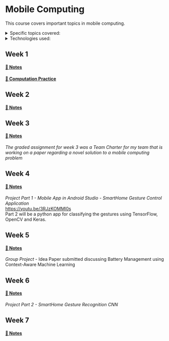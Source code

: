 # Mobile Computing

This course covers important topics in mobile computing. 

<details>
<summary>Specific topics covered:</summary>

* Mobile programming
* Internet of Things (IoT)
* Edge and cloud computing
* Mobile networking
* Mobile information access
* Adaptive applications enabled by machine learning and AI
* Energy-aware systems
* Location-aware computing
* Mobile security and privacy
</details>

<details>
  <summary>Technologies used:</summary>
  
* Android Application Development
* Java
* Python
* TensorFlow
</details>

## Week 1
#### [📓 Notes](week1-notes.md)
#### [🧮 Computation Practice](computation1.md)

## Week 2
#### [📓 Notes](week2-notes.md)

## Week 3
#### [📓 Notes](week3-notes.md)
*The graded assignment for week 3 was a Team Charter for my team that is working on a paper regarding a novel solution to a mobile computing problem*

## Week 4
#### [📓 Notes](week4-notes.md)
*Project Part 1 - Mobile App in Android Studio - SmartHome Gesture Control Application* \
https://youtu.be/3RJzKOMMl0s \
Part 2 will be a python app for classifying the gestures using TensorFlow, OpenCV and Keras.

## Week 5
#### [📓 Notes](week5-notes.md)
*Group Project* - Idea Paper submitted discussing Battery Management using Context-Aware Machine Learning

## Week 6
#### [📓 Notes](week6-notes.md)
*Project Part 2 - SmartHome Gesture Recognition CNN*

## Week 7 
#### [📓 Notes](week7-notes.md)
